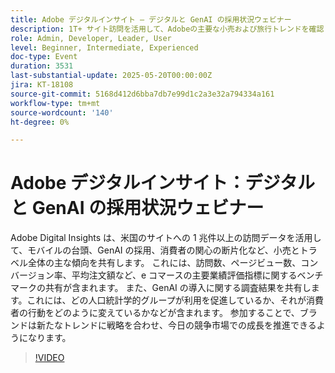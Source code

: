 ```yaml
---
title: Adobe デジタルインサイト – デジタルと GenAI の採用状況ウェビナー
description: 1T+ サイト訪問を活用して、Adobeの主要な小売および旅行トレンドを確認します。GenAI、モバイル、KPI、消費者インサイトは、成長の促進に役立ちます。
role: Admin, Developer, Leader, User
level: Beginner, Intermediate, Experienced
doc-type: Event
duration: 3531
last-substantial-update: 2025-05-20T00:00:00Z
jira: KT-18108
source-git-commit: 5168d412d6bba7db7e99d1c2a3e32a794334a161
workflow-type: tm+mt
source-wordcount: '140'
ht-degree: 0%

---
```



# Adobe デジタルインサイト：デジタルと GenAI の採用状況ウェビナー

Adobe Digital Insights は、米国のサイトへの 1 兆件以上の訪問データを活用して、モバイルの台頭、GenAI の採用、消費者の関心の断片化など、小売とトラベル全体の主な傾向を共有します。  これには、訪問数、ページビュー数、コンバージョン率、平均注文額など、e コマースの主要業績評価指標に関するベンチマークの共有が含まれます。  また、GenAI の導入に関する調査結果を共有します。これには、どの人口統計学的グループが利用を促進しているか、それが消費者の行動をどのように変えているかなどが含まれます。  参加することで、ブランドは新たなトレンドに戦略を合わせ、今日の競争市場での成長を推進できるようになります。

>[!VIDEO](https://video.tv.adobe.com/v/3458483/?learn=on&enablevpops)
